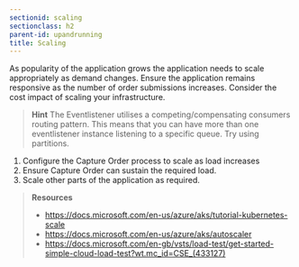 ```yaml
---
sectionid: scaling
sectionclass: h2
parent-id: upandrunning
title: Scaling
---
```


As popularity of the application grows the application needs to scale appropriately as demand changes.
Ensure the application remains responsive as the number of order submissions increases. Consider the cost impact of scaling your infrastructure.

> **Hint** The Eventlistener utilises a competing/compensating consumers routing pattern. This means that you can have more than one eventlistener instance listening to a specific
queue. Try using partitions.

1. Configure the Capture Order process to scale as load increases
1. Ensure Capture Order can sustain the required load.
1. Scale other parts of the application as required.

> **Resources**
> * <https://docs.microsoft.com/en-us/azure/aks/tutorial-kubernetes-scale>
> * <https://docs.microsoft.com/en-us/azure/aks/autoscaler>
> * <https://docs.microsoft.com/en-gb/vsts/load-test/get-started-simple-cloud-load-test?wt.mc_id=CSE_(433127)>